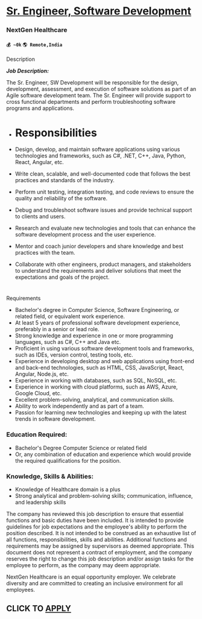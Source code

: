 # [Sr. Engineer, Software Development](https://www.remotewlb.com/apply/sr-engineer-software-development-75752)  
### NextGen Healthcare  
#### `💰 ~0k` `🌎 Remote,India`  

Description

_**Job Description:**_

The Sr. Engineer, SW Development will be responsible for the design, development, assessment, and execution of software solutions as part of an Agile software development team. The Sr. Engineer will provide support to cross functional departments and perform troubleshooting software programs and applications.

  * # Responsibilities

  * Design, develop, and maintain software applications using various technologies and frameworks, such as C#, .NET, C++, Java, Python, React, Angular, etc.
  * Write clean, scalable, and well-documented code that follows the best practices and standards of the industry.
  * Perform unit testing, integration testing, and code reviews to ensure the quality and reliability of the software.
  * Debug and troubleshoot software issues and provide technical support to clients and users.
  * Research and evaluate new technologies and tools that can enhance the software development process and the user experience.
  * Mentor and coach junior developers and share knowledge and best practices with the team.
  * Collaborate with other engineers, product managers, and stakeholders to understand the requirements and deliver solutions that meet the expectations and goals of the project.

#  
Requirements

  * Bachelor's degree in Computer Science, Software Engineering, or related field, or equivalent work experience.
  * At least 5 years of professional software development experience, preferably in a senior or lead role.
  * Strong knowledge and experience in one or more programming languages, such as C#, C++ and Java etc.
  * Proficient in using various software development tools and frameworks, such as IDEs, version control, testing tools, etc.
  * Experience in developing desktop and web applications using front-end and back-end technologies, such as HTML, CSS, JavaScript, React, Angular, Node.js, etc.
  * Experience in working with databases, such as SQL, NoSQL, etc.
  * Experience in working with cloud platforms, such as AWS, Azure, Google Cloud, etc.
  * Excellent problem-solving, analytical, and communication skills.
  * Ability to work independently and as part of a team.
  * Passion for learning new technologies and keeping up with the latest trends in software development.

### Education Required:

  * Bachelor's Degree Computer Science or related field
  * Or, any combination of education and experience which would provide the required qualifications for the position.  
  

### Knowledge, Skills & Abilities:

  * Knowledge of Healthcare domain is a plus
  * Strong analytical and problem-solving skills; communication, influence, and leadership skills

The company has reviewed this job description to ensure that essential functions and basic duties have been included. It is intended to provide guidelines for job expectations and the employee's ability to perform the position described. It is not intended to be construed as an exhaustive list of all functions, responsibilities, skills and abilities. Additional functions and requirements may be assigned by supervisors as deemed appropriate. This document does not represent a contract of employment, and the company reserves the right to change this job description and/or assign tasks for the employee to perform, as the company may deem appropriate.  

NextGen Healthcare is an equal opportunity employer. We celebrate diversity and are committed to creating an inclusive environment for all employees.

  
## CLICK TO [APPLY](https://www.remotewlb.com/apply/sr-engineer-software-development-75752)

